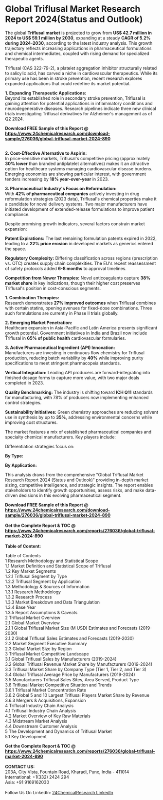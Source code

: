 <h1>Global Triflusal Market Research Report 2024(Status and Outlook)</h1><p>The global <strong>Triflusal market</strong> is projected to grow from <strong>US$ 42.7 million in 2024 to US$ 59.1 million by 2030</strong>, expanding at a steady <strong>CAGR of 5.2% during 2024-2030</strong>, according to the latest industry analysis. This growth trajectory reflects increasing applications in pharmaceutical formulations and chemical intermediates, coupled with rising demand for specialized therapeutic agents.</p><p>Triflusal (CAS 322-79-2), a platelet aggregation inhibitor structurally related to salicylic acid, has carved a niche in cardiovascular therapeutics. While its primary use has been in stroke prevention, recent research explores expanded applications that could redefine its market potential.</p><p><strong>1. Expanding Therapeutic Applications:</strong><br>
Beyond its established role in secondary stroke prevention, Triflusal is gaining attention for potential applications in inflammatory conditions and neurodegenerative diseases. Research pipelines indicate three new clinical trials investigating Triflusal derivatives for Alzheimer's management as of Q2 2024.</p><div><b>Download FREE Sample of this Report @ 
            <a href="https://www.24chemicalresearch.com/download-sample/276036/global-triflusal-market-2024-890">
            https://www.24chemicalresearch.com/download-sample/276036/global-triflusal-market-2024-890</a></b></div><br><p><strong>2. Cost-Effective Alternative to Aspirin:</strong><br>
In price-sensitive markets, Triflusal's competitive pricing (approximately <strong>30% lower</strong> than branded antiplatelet alternatives) makes it an attractive option for healthcare systems managing cardiovascular disease burdens. Emerging economies are showing particular interest, with government tenders increasing by <strong>18% year-over-year</strong> in 2023.</p><p><strong>3. Pharmaceutical Industry's Focus on Reformulation:</strong><br>
With <strong>42% of pharmaceutical companies</strong> actively investing in drug reformulation strategies (2023 data), Triflusal's chemical properties make it a candidate for novel delivery systems. Two major manufacturers have initiated development of extended-release formulations to improve patient compliance.</p><p>Despite promising growth indicators, several factors constrain market expansion:</p><p><strong>Patent Expirations:</strong> The last remaining formulation patents expired in 2022, leading to a <strong>22% price erosion</strong> in developed markets as generics entered the space.</p><p><strong>Regulatory Complexity:</strong> Differing classification across regions (prescription vs. OTC) creates supply chain complexities. The EU's recent reassessment of safety protocols added <strong>6-8 months</strong> to approval timelines.</p><p><strong>Competition from Newer Therapies:</strong> Novel anticoagulants capture <strong>38% market share</strong> in key indications, though their higher cost preserves Triflusal's position in cost-conscious segments.</p><p><strong>1. Combination Therapies:</strong><br>
Research demonstrates <strong>27% improved outcomes</strong> when Triflusal combines with certain statins, opening avenues for fixed-dose combinations. Three such formulations are currently in Phase II trials globally.</p><p><strong>2. Emerging Market Penetration:</strong><br>
Healthcare expansion in Asia-Pacific and Latin America presents significant growth potential. Government initiatives in India and Brazil now include Triflusal in <strong>65% of public health</strong> cardiovascular formularies.</p><p><strong>3. Active Pharmaceutical Ingredient (API) Innovation:</strong><br>
Manufacturers are investing in continuous flow chemistry for Triflusal production, reducing batch variability by <strong>40%</strong> while improving purity specifications to meet stringent pharmacopeia standards.</p><p><strong>Vertical Integration:</strong> Leading API producers are forward-integrating into finished dosage forms to capture more value, with two major deals completed in 2023.</p><p><strong>Quality Benchmarking:</strong> The industry is shifting toward <strong>ICH Q11</strong> standards for manufacturing, with 78% of producers now implementing enhanced control strategies.</p><p><strong>Sustainability Initiatives:</strong> Green chemistry approaches are reducing solvent use in synthesis by up to <strong>35%</strong>, addressing environmental concerns while improving cost structures.</p><p>The market features a mix of established pharmaceutical companies and specialty chemical manufacturers. Key players include:</p><p>Differentiation strategies focus on:</p><p><strong>By Type:</strong></p><p><strong>By Application:</strong></p><p>This analysis draws from the comprehensive "Global Triflusal Market Research Report 2024 (Status and Outlook)" providing in-depth market sizing, competitive intelligence, and strategic insights. The report enables stakeholders to identify growth opportunities, assess risks, and make data-driven decisions in this evolving pharmaceutical segment.</p><div><b>Download FREE Sample of this Report @ 
            <a href="https://www.24chemicalresearch.com/download-sample/276036/global-triflusal-market-2024-890">
            https://www.24chemicalresearch.com/download-sample/276036/global-triflusal-market-2024-890</a></b></div><br><div><b>Get the Complete Report & TOC @ 
            <a href="https://www.24chemicalresearch.com/reports/276036/global-triflusal-market-2024-890">
            https://www.24chemicalresearch.com/reports/276036/global-triflusal-market-2024-890</a></b></div><br>
            <b>Table of Content:</b><p>Table of Contents<br />
1 Research Methodology and Statistical Scope<br />
1.1 Market Definition and Statistical Scope of Triflusal<br />
1.2 Key Market Segments<br />
1.2.1 Triflusal Segment by Type<br />
1.2.2 Triflusal Segment by Application<br />
1.3 Methodology & Sources of Information<br />
1.3.1 Research Methodology<br />
1.3.2 Research Process<br />
1.3.3 Market Breakdown and Data Triangulation<br />
1.3.4 Base Year<br />
1.3.5 Report Assumptions & Caveats<br />
2 Triflusal Market Overview<br />
2.1 Global Market Overview<br />
2.1.1 Global Triflusal Market Size (M USD) Estimates and Forecasts (2019-2030)<br />
2.1.2 Global Triflusal Sales Estimates and Forecasts (2019-2030)<br />
2.2 Market Segment Executive Summary<br />
2.3 Global Market Size by Region<br />
3 Triflusal Market Competitive Landscape<br />
3.1 Global Triflusal Sales by Manufacturers (2019-2024)<br />
3.2 Global Triflusal Revenue Market Share by Manufacturers (2019-2024)<br />
3.3 Triflusal Market Share by Company Type (Tier 1, Tier 2, and Tier 3)<br />
3.4 Global Triflusal Average Price by Manufacturers (2019-2024)<br />
3.5 Manufacturers Triflusal Sales Sites, Area Served, Product Type<br />
3.6 Triflusal Market Competitive Situation and Trends<br />
3.6.1 Triflusal Market Concentration Rate<br />
3.6.2 Global 5 and 10 Largest Triflusal Players Market Share by Revenue<br />
3.6.3 Mergers & Acquisitions, Expansion<br />
4 Triflusal Industry Chain Analysis<br />
4.1 Triflusal Industry Chain Analysis<br />
4.2 Market Overview of Key Raw Materials<br />
4.3 Midstream Market Analysis<br />
4.4 Downstream Customer Analysis<br />
5 The Development and Dynamics of Triflusal Market <br />
5.1 Key Development</p><div><b>Get the Complete Report & TOC @ 
            <a href="https://www.24chemicalresearch.com/reports/276036/global-triflusal-market-2024-890">
            https://www.24chemicalresearch.com/reports/276036/global-triflusal-market-2024-890</a></b></div><br><b>CONTACT US:</b><br>
            203A, City Vista, Fountain Road, Kharadi, Pune, India - 411014<br>
            International: +1(332) 2424 294<br>
            Asia: +91 9169162030 <br><br>
            Follow Us On LinkedIn: <a href="https://www.linkedin.com/company/24chemicalresearch/">24ChemicalResearch LinkedIn</a>